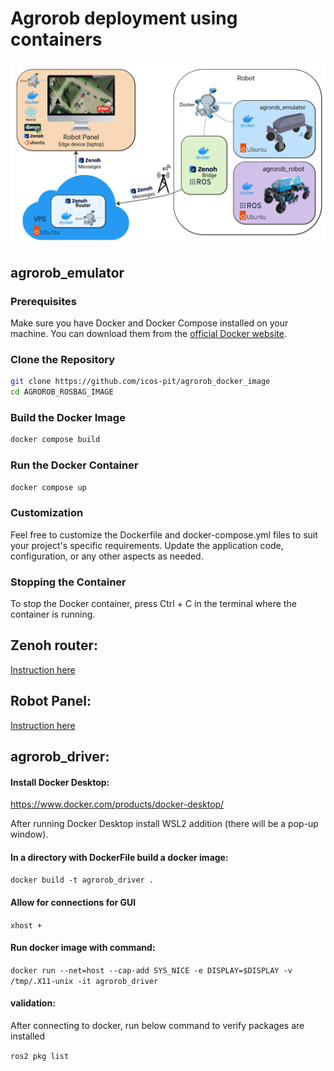 # Agrorob deployment using containers 
![ICOS UC1 Alpha validation strategy](description.png)
## agrorob_emulator 


### Prerequisites

Make sure you have Docker and Docker Compose installed on your machine. You can download them from the [official Docker website](https://www.docker.com/get-started).

### Clone the Repository

```bash
git clone https://github.com/icos-pit/agrorob_docker_image
cd AGROROB_ROSBAG_IMAGE

```

### Build the Docker Image

```bash
docker compose build

```

### Run the Docker Container

```bash
docker compose up

```
### Customization

Feel free to customize the Dockerfile and docker-compose.yml files to suit your project's specific requirements. Update the application code, configuration, or any other aspects as needed.

### Stopping the Container
To stop the Docker container, press Ctrl + C in the terminal where the container is running.


## Zenoh router:

[Instruction here](cloud_zenoh_router/README.md)

## Robot Panel:

[Instruction here]()


## agrorob_driver:

#### Install Docker Desktop:

https://www.docker.com/products/docker-desktop/

After running Docker Desktop install WSL2 addition (there will be a pop-up window).

#### In a directory with DockerFile build a docker image:

```docker build -t agrorob_driver .```


#### Allow for connections for GUI

```xhost +``` 

#### Run docker image with command:

```docker run --net=host --cap-add SYS_NICE -e DISPLAY=$DISPLAY -v /tmp/.X11-unix -it agrorob_driver```


#### validation:
After connecting to docker, run below command to verify packages are installed

```ros2 pkg list ```


